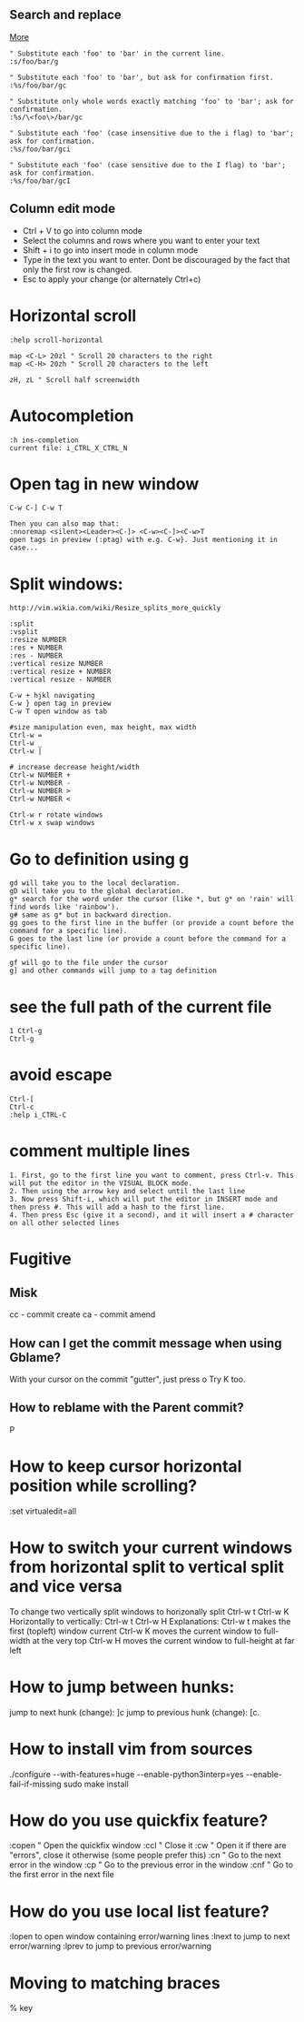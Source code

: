 
## Search and replace 
[More](http://vim.wikia.com/wiki/Search_and_replace)

```vim
" Substitute each 'foo' to 'bar' in the current line.
:s/foo/bar/g

" Substitute each 'foo' to 'bar', but ask for confirmation first.
:%s/foo/bar/gc

" Substitute only whole words exactly matching 'foo' to 'bar'; ask for confirmation.
:%s/\<foo\>/bar/gc

" Substitute each 'foo' (case insensitive due to the i flag) to 'bar'; ask for confirmation.
:%s/foo/bar/gci

" Substitute each 'foo' (case sensitive due to the I flag) to 'bar'; ask for confirmation.
:%s/foo/bar/gcI
```


## Column edit mode 
- Ctrl + V to go into column mode
- Select the columns and rows where you want to enter your text
- Shift + i to go into insert mode in column mode
- Type in the text you want to enter. Dont be discouraged by the fact that only the first row is changed.
- Esc to apply your change (or alternately Ctrl+c)


# Horizontal scroll
```vim
:help scroll-horizontal

map <C-L> 20zl " Scroll 20 characters to the right
map <C-H> 20zh " Scroll 20 characters to the left

zH, zL " Scroll half screenwidth
```


# Autocompletion
```
:h ins-completion
current file: i_CTRL_X_CTRL_N
```

# Open tag in new window
```
C-w C-] C-w T

Then you can also map that:
:nnoremap <silent><Leader><C-]> <C-w><C-]><C-w>T
open tags in preview (:ptag) with e.g. C-w}. Just mentioning it in case...
```

# Split windows:
```
http://vim.wikia.com/wiki/Resize_splits_more_quickly

:split
:vsplit 
:resize NUMBER
:res + NUMBER
:res - NUMBER
:vertical resize NUMBER
:vertical resize + NUMBER
:vertical resize - NUMBER

C-w + hjkl navigating 
C-w } open tag in preview
C-w T open window as tab

#size manipulation even, max height, max width
Ctrl-w = 
Ctrl-w _
Ctrl-w |

# increase decrease height/width
Ctrl-w NUMBER +
Ctrl-w NUMBER -
Ctrl-w NUMBER > 
Ctrl-w NUMBER < 

Ctrl-w r rotate windows
Ctrl-w x swap windows
```


# Go to definition using g
```
gd will take you to the local declaration.
gD will take you to the global declaration.
g* search for the word under the cursor (like *, but g* on 'rain' will find words like 'rainbow').
g# same as g* but in backward direction.
gg goes to the first line in the buffer (or provide a count before the command for a specific line).
G goes to the last line (or provide a count before the command for a specific line).

gf will go to the file under the cursor
g] and other commands will jump to a tag definition
```


# see the full path of the current file
```
1 Ctrl-g
Ctrl-g
```


# avoid escape 
```
Ctrl-[ 
Ctrl-c 
:help i_CTRL-C
```

# comment multiple lines
```
1. First, go to the first line you want to comment, press Ctrl-v. This will put the editor in the VISUAL BLOCK mode.
2. Then using the arrow key and select until the last line
3. Now press Shift-i, which will put the editor in INSERT mode and then press #. This will add a hash to the first line.
4. Then press Esc (give it a second), and it will insert a # character on all other selected lines
```

# Fugitive
## Misk 
cc - commit create
ca - commit amend

## How can I get the commit message when using Gblame?
With your cursor on the commit "gutter", just press o
Try K too.

## How to reblame with the Parent commit?
P

# How to keep cursor horizontal position while scrolling?
:set virtualedit=all

# How to switch your current windows from horizontal split to vertical split and vice versa 
To change two vertically split windows to horizonally split
Ctrl-w t Ctrl-w K
Horizontally to vertically:
Ctrl-w t Ctrl-w H
Explanations:
Ctrl-w t makes the first (topleft) window current Ctrl-w K moves the current window to full-width at the very top Ctrl-w H moves the current window to full-height at far left

# How to jump between hunks:
jump to next hunk (change): ]c
jump to previous hunk (change): [c.


# How to install vim from sources
./configure --with-features=huge --enable-python3interp=yes --enable-fail-if-missing
sudo make install

# How do you use quickfix feature?
:copen " Open the quickfix window
:ccl   " Close it
:cw    " Open it if there are "errors", close it otherwise (some people prefer this)
:cn    " Go to the next error in the window
:cp    " Go to the previous error in the window
:cnf   " Go to the first error in the next file

# How do you use local list feature?
:lopen to open window containing error/warning lines
:lnext to jump to next error/warning
:lprev to jump to previous error/warning

# Moving to matching braces
% key
